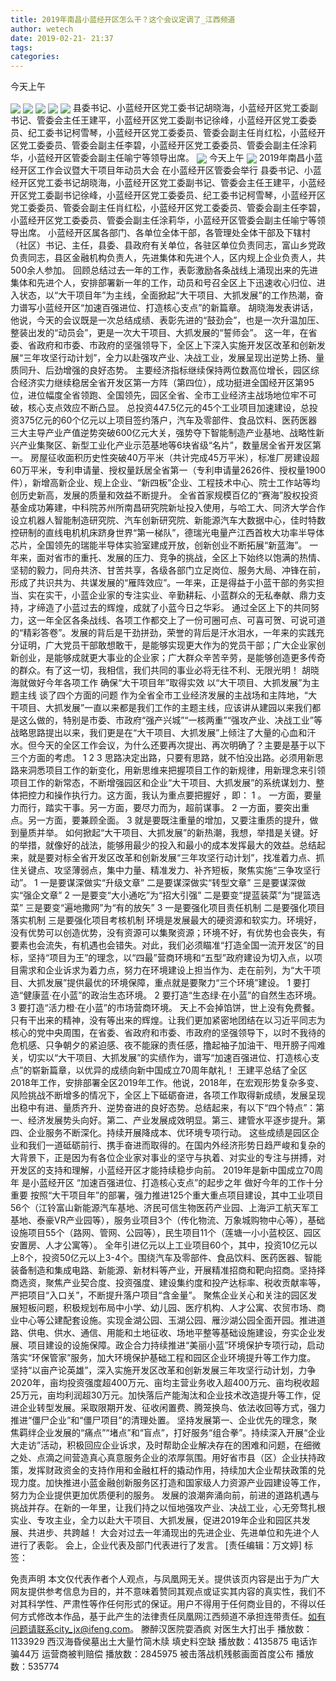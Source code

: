 ```yaml
---
title: 2019年南昌小蓝经开区怎么干？这个会议定调了_江西频道
author: wetech
date: 2019-02-21- 21:37
tags: 
categories: 
---
```

今天上午
<!-- more -->
                
<img align="center" border="0" src="http://p3.ifengimg.com/fck/2019_08/83bf704ac209a52_w1080_h573.jpg" />
                
<img align="center" border="0" src="http://p3.ifengimg.com/fck/2019_08/16e687415fb7846_w845_h601.jpg" />
            
<img align="center" border="0" src="http://p3.ifengimg.com/fck/2019_08/776b57c200ed368_w206_h24.gif" />
<img align="center" border="0" src="http://p3.ifengimg.com/fck/2019_08/c1bfcac21c86a8e_w582_h403.jpg" />
<img align="center" border="0" src="http://p3.ifengimg.com/fck/2019_08/96af789faf9a9b9_w653_h426.jpg" />
县委书记、小蓝经开区党工委书记胡晓海，小蓝经开区党工委副书记、管委会主任王建平，小蓝经开区党工委副书记徐峰，小蓝经开区党工委委员、纪工委书记柯雪琴，小蓝经开区党工委委员、管委会副主任肖红松，小蓝经开区党工委委员、管委会副主任李碧，小蓝经开区党工委委员、管委会副主任涂莉华，小蓝经开区管委会副主任喻宁等领导出席。
<img align="center" border="0" src="http://p3.ifengimg.com/fck/2019_08/89de241eb055cdc_w551_h358.jpg" />
今天上午
<img align="center" border="0" src="http://p2.ifengimg.com/a/2016/0810/204c433878d5cf9size1_w16_h16.png" />
2019年南昌小蓝经开区工作会议暨大干项目年动员大会
在小蓝经开区管委会举行
县委书记、小蓝经开区党工委书记胡晓海，小蓝经开区党工委副书记、管委会主任王建平，小蓝经开区党工委副书记徐峰，小蓝经开区党工委委员、纪工委书记柯雪琴，小蓝经开区党工委委员、管委会副主任肖红松，小蓝经开区党工委委员、管委会副主任李碧，小蓝经开区党工委委员、管委会副主任涂莉华，小蓝经开区管委会副主任喻宁等领导出席。
小蓝经开区属各部门、各单位全体干部，各管理处全体干部及下辖村（社区）书记、主任，县委、县政府有关单位，各驻区单位负责同志，富山乡党政负责同志，县区金融机构负责人，先进集体和先进个人，区内规上企业负责人，共500余人参加。
回顾总结过去一年的工作，表彰激励各条战线上涌现出来的先进集体和先进个人，安排部署新一年的工作，动员和号召全区上下迅速收心归位、进入状态，以“大干项目年”为主线，全面掀起“大干项目、大抓发展”的工作热潮，奋力谱写小蓝经开区“加速百强进位、打造核心支点”的新篇章。
胡晓海发表讲话，他说，今天的会议既是一次总结成绩、表彰先进的“鼓劲会”，也是一次升温加压、整装出发的“动员会”，更是一次大干项目、大抓发展的“誓师会”。
这一年，在省委、省政府和市委、市政府的坚强领导下，全区上下深入实施开发区改革和创新发展“三年攻坚行动计划”，全力以赴强攻产业、决战工业，发展呈现出逆势上扬、量质同升、后劲增强的良好态势。
主要经济指标继续保持两位数高位增长，园区综合经济实力继续稳居全省开发区第一方阵（第四位），成功挺进全国经开区第95位，进位幅度全省领跑、全国领先，园区全省、全市工业经济主战场地位牢不可破，核心支点效应不断凸显。
总投资447.5亿元的45个工业项目加速建设，总投资375亿元的60个亿元以上项目签约落户，汽车及零部件、食品饮料、医药医器三大主导产业产值逆势突破600亿元大关，强势夺下智能制造产业基地、战略性新兴产业集聚区、新型工业化产业示范基地等6块省级“名片”，数量居全省开发区第一。
房屋征收面积历史性突破40万平米（共计完成45万平米），标准厂房建设超60万平米，专利申请量、授权量跃居全省第一（专利申请量2626件、授权量1900件），新增高新企业、规上企业、“新四板”企业、工程技术中心、院士工作站等均创历史新高，发展的质量和效益不断提升。
全省首家规模百亿的“赛海”股权投资基金成功筹建，中科院苏州所南昌研究院新址投入使用，与哈工大、同济大学合作设立机器人智能制造研究院、汽车创新研究院、新能源汽车大数据中心，佳时特数控研制的直线电机机床跻身世界“第一梯队”，德瑞光电量产江西首枚大功率半导体芯片，全国领先的瑞能半导体实验室建成开放，创新创业不断拓展“新蓝海”。
一年来，面对省市的重托、发展的压力、竞争的挑战，全区上下始终以饱满的热情、坚韧的毅力，同舟共济、甘苦共享，各级各部门立足岗位、服务大局、冲锋在前，形成了共识共为、共谋发展的“雁阵效应”。一年来，正是得益于小蓝干部的务实担当、实在实干，小蓝企业家的专注实业、辛勤耕耘、小蓝群众的无私奉献、鼎力支持，才缔造了小蓝过去的辉煌，成就了小蓝今日之华彩。
通过全区上下的共同努力，这一年全区各条战线、各项工作都交上了一份可圈可点、可喜可贺、可说可道的“精彩答卷”。发展的背后是干劲拼劲，荣誉的背后是汗水泪水，一年来的实践充分证明，广大党员干部敢想敢干，是能够实现更大作为的党员干部；广大企业家创新创业，是能够成就更大事业的企业家；广大群众辛苦辛劳，是能够创造更多传奇的群众。有了这一切，我相信，我们共同的事业必将无往不利、无限光明！
胡晓海就做好今年各项工作
确保“大干项目年”取得实效
以“大干项目、大抓发展”为主题主线
谈了四个方面的问题
作为全省全市工业经济发展的主战场和主阵地，“大干项目、大抓发展”一直以来都是我们工作的主题主线，应该讲从建园以来我们都是这么做的，特别是市委、市政府“强产兴城”“一核两重”“强攻产业、决战工业”等战略思路提出以来，我们更是在“大干项目、大抓发展”上倾注了大量的心血和汗水。但今天的全区工作会议，为什么还要再次提出、再次明确了？主要是基于以下三个方面的考虑。
1
2
3
思路决定出路，只要有思路，就不怕没出路。必须用新思路来洞悉项目工作的新变化，用新思维来把握项目工作的新规律，用新理念来引领项目工作的新常态，不断增强园区和企业“大干项目、大抓发展”的系统谋划力、整体把控力和操作执行力。这方面，我认为重点要把握好
，即：
1
。
一方面，要量力而行，踏实干事。另一方面，要尽力而为，超前谋事。
2
一方面，要突出重点。另一方面，要兼顾全面。
3
就是要既注重量的增加，又要注重质的提升，做到量质并举。
如何掀起“大干项目、大抓发展”的新热潮，我想，举措是关键。好的举措，就像好的战法，能够用最少的投入和最小的成本发挥最大的效益。总结起来，就是要对标全省开发区改革和创新发展“三年攻坚行动计划”，找准着力点、抓住关键点、攻坚薄弱点，集中力量、精准发力、补齐短板，聚焦实施“三争攻坚行动”。
1
一是要谋深做实“升级文章”
二是要谋深做实“转型文章”
三是要谋深做实“强企文章”
2
一是要变“大小通吃”为“招大引强”
二是要变“提蓝装菜”为“提篮选菜”
三是要变“遍地撒网”为“有的放矢”
3
一是要强化项目责任机制
二是要强化项目落实机制
三是要强化项目考核机制
环境是发展最大的硬资源和软实力。环境好，没有优势可以创造优势，没有资源可以集聚资源；环境不好，有优势也会丧失，有要素也会流失，有机遇也会错失。对此，我们必须瞄准“打造全国一流开发区”的目标，坚持“项目为王”的理念，以“四最”营商环境和“五型”政府建设为切入点，以项目需求和企业诉求为着力点，努力在环境建设上担当作为、走在前列，为“大干项目、大抓发展”提供最优的环境保障，重点就是要聚力“三个环境”建设。
1
要打造“健康蓝·在小蓝”的政治生态环境。
2
要打造“生态绿·在小蓝”的自然生态环境。
3
要打造“活力橙·在小蓝”的市场营商环境。
天上不会掉馅饼，世上没有免费餐。只有干出来的精神，没有等出来的辉煌。让我们更加紧密地团结在以习近平同志为核心的党中央周围，在省委、省政府和市委、市政府的坚强领导下，以时不我待的危机感、只争朝夕的紧迫感、夜不能寐的责任感，撸起袖子加油干、甩开膀子闯难关，切实以“大干项目、大抓发展”的实绩作为，谱写“加速百强进位、打造核心支点”的崭新篇章，以优异的成绩向新中国成立70周年献礼！
王建平总结了全区2018年工作，安排部署全区2019年工作。他说，2018年，在宏观形势复杂多变、风险挑战不断增多的情况下，全区上下砥砺奋进，各项工作取得新成绩，发展呈现出稳中有进、量质齐升、逆势奋进的良好态势。总结起来，有以下“四个特点”：第一、经济发展势头向好。第二、产业发展成效明显。第三、建管水平逐步提升。第四、企业服务不断深化。持续开展降成本、优环境专项行动。
这些成绩是园区企业和我们一道砥砺前行、携手奋进而取得的。在国内外经济形势日趋严峻和复杂的大背景下，正是因为有各位企业家对事业的坚守与执着、对实业的专注与拼搏，对开发区的支持和理解，小蓝经开区才能持续稳步向前。
2019年是新中国成立70周年
是小蓝经开区
“加速百强进位、打造核心支点”的起步之年
做好今年的工作十分重要
按照“大干项目年”的部署，强力推进125个重大重点项目建设，其中工业项目56个（江铃富山新能源汽车基地、济民可信生物医药产业园、上海沪工航天军工基地、泰豪VR产业园等），服务业项目3个（传化物流、万象城购物中心等），基础设施项目55个（路网、管网、公园等），民生项目11个（莲塘一小小蓝校区、园区安置房、人才公寓等）。
全年引进亿元以上工业项目60个，其中，投资10亿元以上8个，投资50亿元以上3-4个。围绕汽车及零部件、食品饮料、医药医器、智能装备制造和集成电路、新能源、新材料等产业，开展精准招商和靶向招商。坚持择商选资，聚焦产业契合度、投资强度、建设集约度和投产达标率、税收贡献率等，严把项目“入口关”，不断提升落户项目“含金量”。
聚焦企业关心和关注的园区发展短板问题，积极规划布局中小学、幼儿园、医疗机构、人才公寓、农贸市场、商业中心等公建配套设施。实现金湖公园、玉湖公园、雁沙湖公园全面开园。推进道路、供电、供水、通信、用能和土地征收、场地平整等基础设施建设，夯实企业发展、项目建设的设施保障。政企合力持续推进“美丽小蓝”环境保护专项行动，启动落实“环保管家”服务，加大环境保护基础工程和园区企业环境提升等工作力度。
坚持“以亩产论英雄”，深入实施开发区改革和创新发展三年攻坚行动计划，力争2020年，亩均投资强度超400万元、亩均主营业务收入超400万元、亩均税收超25万元，亩均利润超30万元。加快落后产能淘汰和企业技术改造提升等工作，促进企业转型发展。采取限期开发、征收闲置费、腾笼换鸟、依法收回等方式，强力推进“僵尸企业”和“僵尸项目”的清理处置。
坚持发展第一、企业优先的理念，聚焦羁绊企业发展的“痛点”“堵点”和“盲点”，打好服务“组合拳”。持续深入开展“企业大走访”活动，积极回应企业诉求，及时帮助企业解决存在的困难和问题，在细微之处、点滴之间营造真心真意服务企业的浓厚氛围。用好省市县（区）企业扶持政策，发挥财政资金的支持作用和金融杠杆的撬动作用，持续加大企业帮扶政策的兑现力度。加快推进小蓝金融创新服务区打造和国家级人力资源产业园建设等工作，努力为企业提供更加优质便利的服务。
发展的浪潮奔涌向前，前进的道路机遇与挑战并存。在新的一年里，让我们持之以恒地强攻产业、决战工业，心无旁骛扎根实业、专攻主业，全力以赴大干项目、大抓发展，促进2019年企业和园区共发展、共进步、共跨越！
大会对过去一年涌现出的先进企业、先进单位和先进个人进行了表彰。
会上，企业代表及部门代表进行了发言。
[责任编辑：万文婷]
标签：
 
             
免责声明
本文仅代表作者个人观点，与凤凰网无关。提供该页内容是出于为广大网友提供参考信息为目的，并不意味着赞同其观点或证实其内容的真实性，我们不对其科学性、严肃性等作任何形式的保证。用户不得用于任何商业目的，不得以任何方式修改本作品，基于此产生的法律责任凤凰网江西频道不承担连带责任。如有问题请联系city_jx@ifeng.com。
滕醉汉医院耍酒疯 对医生大打出手
播放数：1133929
西汉海昏侯墓出土大量竹简木牍 填史料空缺
播放数：4135875
电话诈骗44万 运营商被判赔偿
播放数：2845975
被击落战机残骸画面首度公布
播放数：535774
